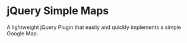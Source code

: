 # jQuery Simple Maps
A lightweight jQuery Plugin that easily and quickly implements a simple Google Map.
